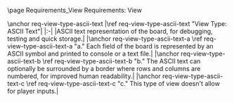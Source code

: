 \page Requirements_View Requirements: View

\anchor req-view-type-ascii-text
|\ref req-view-type-ascii-text "View Type: ASCII Text"|
|:-|
|ASCII text representation of the board, for debugging, testing and quick storage.|
|\anchor req-view-type-ascii-text-a \ref req-view-type-ascii-text-a "a." Each field of the board is represented by an ASCII symbol and printed to console or a text file.|
|\anchor req-view-type-ascii-text-b \ref req-view-type-ascii-text-b "b." The ASCII text can optionally be surrounded by a border where rows and columns are numbered, for improved human readability.|
|\anchor req-view-type-ascii-text-c \ref req-view-type-ascii-text-c "c." This type of view doesn't allow for player inputs.|
